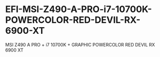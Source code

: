 # EFI-MSI-Z490-A-PRO-i7-10700K-POWERCOLOR-RED-DEVIL-RX-6900-XT
MSI Z490 A PRO + i7 10700K + GRAPHIC POWERCOLOR RED DEVIL RX 6900 XT
